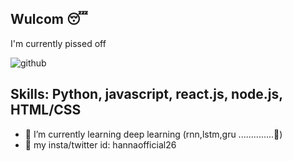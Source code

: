 ## Wulcom 😴

I'm currently pissed off

![github](https://github.com/hannaofficial/hannaofficial/assets/129774610/0ff7be07-6509-4454-afc7-cb96e303f498)


## Skills: Python, javascript, react.js, node.js, HTML/CSS
- 🌱 I’m currently learning deep learning (rnn,lstm,gru ..............🥹)
- 💬 my insta/twitter id: hannaofficial26

<!--
**hannaofficial/hannaofficial** is a ✨ _special_ ✨ repository because its `README.md` (this file) appears on your GitHub profile.

Here are some ideas to get you started:

- 🔭 I’m currently working on ...
- 🌱 I’m currently learning ...
- 👯 I’m looking to collaborate on ...
- 🤔 I’m looking for help with ...
- 💬 Ask me about ...
- 📫 How to reach me: ...
- 😄 Pronouns: ...
- ⚡ Fun fact: ...
-->
